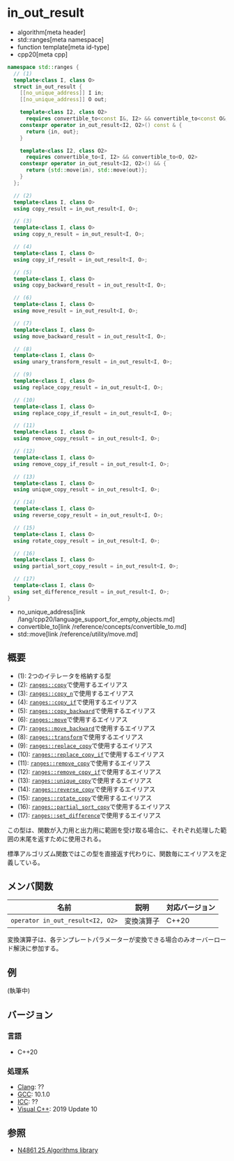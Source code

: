 # in_out_result
* algorithm[meta header]
* std::ranges[meta namespace]
* function template[meta id-type]
* cpp20[meta cpp]

```cpp
namespace std::ranges {
  // (1)
  template<class I, class O>
  struct in_out_result {
    [[no_unique_address]] I in;
    [[no_unique_address]] O out;

    template<class I2, class O2>
      requires convertible_to<const I&, I2> && convertible_to<const O&, O2>
    constexpr operator in_out_result<I2, O2>() const & {
      return {in, out};
    }

    template<class I2, class O2>
      requires convertible_to<I, I2> && convertible_to<O, O2>
    constexpr operator in_out_result<I2, O2>() && {
      return {std::move(in), std::move(out)};
    }
  };

  // (2)
  template<class I, class O>
  using copy_result = in_out_result<I, O>;

  // (3)
  template<class I, class O>
  using copy_n_result = in_out_result<I, O>;

  // (4)
  template<class I, class O>
  using copy_if_result = in_out_result<I, O>;

  // (5)
  template<class I, class O>
  using copy_backward_result = in_out_result<I, O>;

  // (6)
  template<class I, class O>
  using move_result = in_out_result<I, O>;

  // (7)
  template<class I, class O>
  using move_backward_result = in_out_result<I, O>;

  // (8)
  template<class I, class O>
  using unary_transform_result = in_out_result<I, O>;

  // (9)
  template<class I, class O>
  using replace_copy_result = in_out_result<I, O>;

  // (10)
  template<class I, class O>
  using replace_copy_if_result = in_out_result<I, O>;

  // (11)
  template<class I, class O>
  using remove_copy_result = in_out_result<I, O>;

  // (12)
  template<class I, class O>
  using remove_copy_if_result = in_out_result<I, O>;

  // (13)
  template<class I, class O>
  using unique_copy_result = in_out_result<I, O>;

  // (14)
  template<class I, class O>
  using reverse_copy_result = in_out_result<I, O>;

  // (15)
  template<class I, class O>
  using rotate_copy_result = in_out_result<I, O>;

  // (16)
  template<class I, class O>
  using partial_sort_copy_result = in_out_result<I, O>;

  // (17)
  template<class I, class O>
  using set_difference_result = in_out_result<I, O>;
}
```
* no_unique_address[link /lang/cpp20/language_support_for_empty_objects.md]
* convertible_to[link /reference/concepts/convertible_to.md]
* std::move[link /reference/utility/move.md]

## 概要
* (1): 2つのイテレータを格納する型
* (2): [`ranges::copy`](ranges_copy.md)で使用するエイリアス
* (3): [`ranges::copy_n`](ranges_copy_n.md)で使用するエイリアス
* (4): [`ranges::copy_if`](ranges_copy_if.md)で使用するエイリアス
* (5): [`ranges::copy_backward`](ranges_copy_backward.md)で使用するエイリアス
* (6): [`ranges::move`](ranges_move.md)で使用するエイリアス
* (7): [`ranges::move_backward`](ranges_move_backward.md)で使用するエイリアス
* (8): [`ranges::transform`](ranges_transform.md)で使用するエイリアス
* (9): [`ranges::replace_copy`](ranges_replace_copy.md)で使用するエイリアス
* (10): [`ranges::replace_copy_if`](ranges_replace_copy_if.md)で使用するエイリアス
* (11): [`ranges::remove_copy`](ranges_remove_copy.md)で使用するエイリアス
* (12): [`ranges::remove_copy_if`](ranges_remove_copy_if.md)で使用するエイリアス
* (13): [`ranges::unique_copy`](ranges_unique_copy.md.nolink)で使用するエイリアス
* (14): [`ranges::reverse_copy`](ranges_reverse_copy.md.nolink)で使用するエイリアス
* (15): [`ranges::rotate_copy`](ranges_rotate_copy.md.nolink)で使用するエイリアス
* (16): [`ranges::partial_sort_copy`](ranges_partial_sort_copy.md)で使用するエイリアス
* (17): [`ranges::set_difference`](ranges_set_difference.md)で使用するエイリアス

この型は、関数が入力用と出力用に範囲を受け取る場合に、それぞれ処理した範囲の末尾を返すために使用される。

標準アルゴリズム関数ではこの型を直接返す代わりに、関数毎にエイリアスを定義している。

## メンバ関数

| 名前                             | 説明           | 対応バージョン |
|----------------------------------|----------------|----------------|
| `operator in_out_result<I2, O2>` | 変換演算子     | C++20          |

変換演算子は、各テンプレートパラメーターが変換できる場合のみオーバーロード解決に参加する。

## 例
(執筆中)

## バージョン
### 言語
- C++20

### 処理系
- [Clang](/implementation.md#clang): ??
- [GCC](/implementation.md#gcc): 10.1.0
- [ICC](/implementation.md#icc): ??
- [Visual C++](/implementation.md#visual_cpp): 2019 Update 10

## 参照
- [N4861 25 Algorithms library](https://timsong-cpp.github.io/cppwp/n4861/algorithms)
